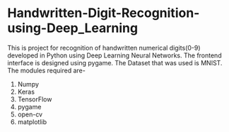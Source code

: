# Handwritten-Digit-Recognition-using-Deep_Learning
This is project for recognition of handwritten numerical digits(0-9) developed in Python using Deep Learning Neural Networks. 
The frontend interface is designed using pygame.
The Dataset that was used is MNIST.
The modules required are-
  1. Numpy
  2. Keras
  3. TensorFlow
  4. pygame
  5. open-cv
  6. matplotlib
